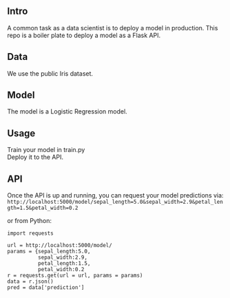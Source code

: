 ## Intro
A common task as a data scientist is to deploy a model in production. This repo is a boiler plate to deploy a model as a Flask API.

## Data
We use the public Iris dataset.

## Model
The model is a Logistic Regression model.

## Usage
Train your model in train.py  
Deploy it to the API.

## API
Once the API is up and running, you can request your model predictions via:
`http://localhost:5000/model/sepal_length=5.0&sepal_width=2.9&petal_length=1.5&petal_width=0.2`

or from Python:

```
import requests  

url = http://localhost:5000/model/  
params = {sepal_length:5.0,  
          sepal_width:2.9,  
          petal_length:1.5,  
          petal_width:0.2  
r = requests.get(url = url, params = params)  
data = r.json()  
pred = data['prediction']  
```
